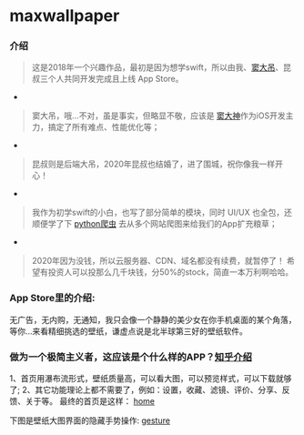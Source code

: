# maxwallpaper

### 介绍
> 这是2018年一个兴趣作品，最初是因为想学swift，所以由我、[窦大吊](https://github.com/elijahdou)、昆叔三个人共同开发完成且上线 App Store。
-
> 窦大吊，哦...不对，虽是事实，但略显不敬，应该是 [窦大神](https://github.com/elijahdou)作为iOS开发主力，搞定了所有难点、性能优化等；
-
> 昆叔则是后端大吊，2020年昆叔也结婚了，进了围城，祝你像我一样开心！
-
> 我作为初学swift的小白，也写了部分简单的模块，同时 UI/UX 也全包，还顺便学了下 [python爬虫](https://github.com/youngxkk/spider-python) 去从多个网站爬图来给我们的App扩充粮草；
-
> 2020年因为没钱，所以云服务器、CDN、域名都没有续费，就暂停了！ 希望有投资人可以投那么几千块钱，分50%的stock，简直一本万利啊哈哈。


###  App Store里的介绍:
无广告，无内购，无通知，我只会像一个静静的美少女在你手机桌面的某个角落，等你...来看精细挑选的壁纸，谦虚点说是北半球第三好的壁纸软件。

### 做为一个极简主义者，这应该是个什么样的APP？[知乎介绍](https://zhuanlan.zhihu.com/p/45764116)
1、首页用瀑布流形式，壁纸质量高，可以看大图，可以预览样式，可以下载就够了;
2、其它功能理论上都不需要了，例如：设置，收藏、滤镜、评价、分享、反馈、关于等。
最终的首页是这样：
[home](https://github.com/youngxkk/maxwallpaper/blob/main/readmepic/home.jpg)

下图是壁纸大图界面的隐藏手势操作:
[gesture](https://github.com/youngxkk/maxwallpaper/blob/main/readmepic/gesture.jpg)